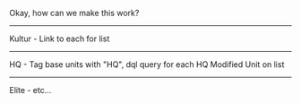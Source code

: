 Okay, how can we make this work? 

---

Kultur - Link to each for list

---

HQ - Tag base units with "HQ", dql query for each HQ Modified Unit on list

---

Elite - etc...